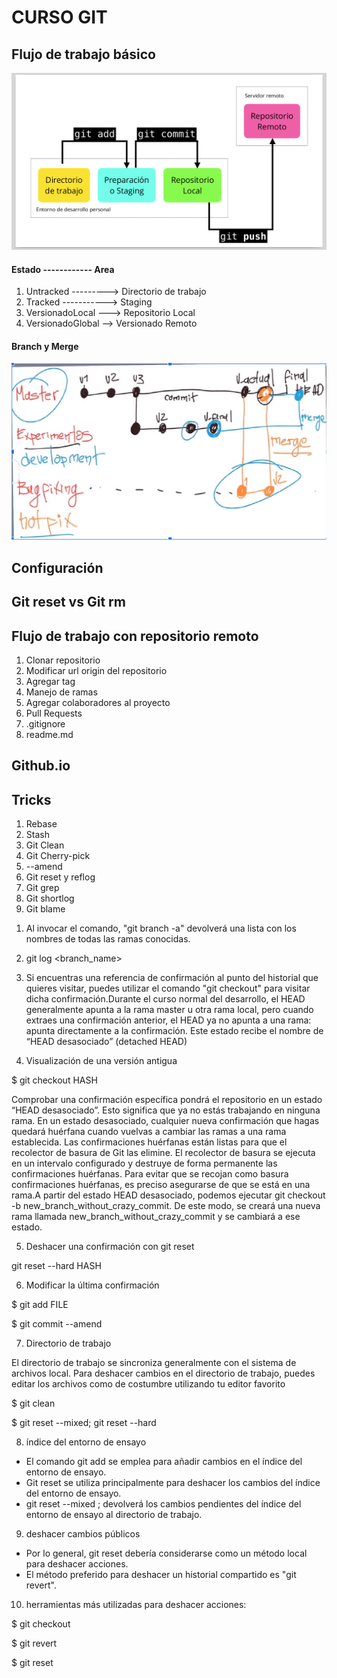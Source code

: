 # CURSO GIT

## Flujo de trabajo básico
![CAT](https://raw.githubusercontent.com/edynsoncoronado/tux_the_penguin/master/src/images/gitflow.png)
#### Estado ------------ Area
1. Untracked ---------> Directorio de trabajo
1. Tracked -----------> Staging
1. VersionadoLocal ---> Repositorio Local
1. VersionadoGlobal --> Versionado Remoto

#### Branch y Merge
![CAT](https://raw.githubusercontent.com/edynsoncoronado/tux_the_penguin/master/src/images/gitflow2.png)

## Configuración
## Git reset vs Git rm
## Flujo de trabajo con repositorio remoto
1.	Clonar repositorio
1.	Modificar url origin del repositorio
1.	Agregar tag
1.	Manejo de ramas
1.	Agregar colaboradores al proyecto
1.	Pull Requests
1.	.gitignore
1.	readme.md
##	Github.io 
##	Tricks
1.	Rebase
1.	Stash
1.	Git Clean
1.	Git Cherry-pick
1.	--amend
1.	Git reset y reflog
1.	Git grep
1.	Git shortlog
1.	Git blame


1) Al invocar el comando, "git branch -a" devolverá una lista con los nombres de todas las ramas conocidas.

2) git log <branch_name>

3) Si encuentras una referencia de confirmación al punto del historial que quieres visitar, puedes utilizar el comando "git checkout" para visitar dicha confirmación.Durante el curso normal del desarrollo, el HEAD generalmente apunta a la rama master u otra rama local, pero cuando extraes una confirmación anterior, el HEAD ya no apunta a una rama: apunta directamente a la confirmación. Este estado recibe el nombre de “HEAD desasociado” (detached HEAD)

4) Visualización de una versión antigua

$ git checkout HASH

Comprobar una confirmación específica pondrá el repositorio en un estado “HEAD desasociado”. Esto significa que ya no estás trabajando en ninguna rama.
En un estado desasociado, cualquier nueva confirmación que hagas quedará huérfana cuando vuelvas a cambiar las ramas a una rama establecida.
Las confirmaciones huérfanas están listas para que el recolector de basura de Git las elimine. El recolector de basura se ejecuta en un intervalo configurado y destruye de forma permanente las confirmaciones huérfanas. Para evitar que se recojan como basura confirmaciones huérfanas, es preciso asegurarse de que se está en una rama.A partir del estado HEAD desasociado, podemos ejecutar git checkout -b new_branch_without_crazy_commit. De este modo, se creará una nueva rama llamada new_branch_without_crazy_commit y se cambiará a ese estado.

5) Deshacer una confirmación con git reset

git reset --hard HASH

6) Modificar la última confirmación

$ git add FILE

$ git commit --amend

7) Directorio de trabajo

El directorio de trabajo se sincroniza generalmente con el sistema de archivos local. Para deshacer cambios en el directorio de trabajo, puedes editar los archivos como de costumbre utilizando tu editor favorito

$ git clean

$ git reset --mixed; git reset --hard

8) índice del entorno de ensayo
* El comando git add se emplea para añadir cambios en el índice del entorno de ensayo.
* Git reset se utiliza principalmente para deshacer los cambios del índice del entorno de ensayo.
* git reset --mixed ; devolverá los cambios pendientes del índice del entorno de ensayo al directorio de trabajo.

9) deshacer cambios públicos
* Por lo general, git reset debería considerarse como un método local para deshacer acciones.
* El método preferido para deshacer un historial compartido es "git revert".

10) herramientas más utilizadas para deshacer acciones:

$ git checkout

$ git revert

$ git reset
